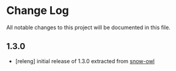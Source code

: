 # Change Log
All notable changes to this project will be documented in this file.

## 1.3.0
- [releng] initial release of 1.3.0 extracted from [snow-owl](https://github.com/b2ihealthcare/snow-owl)